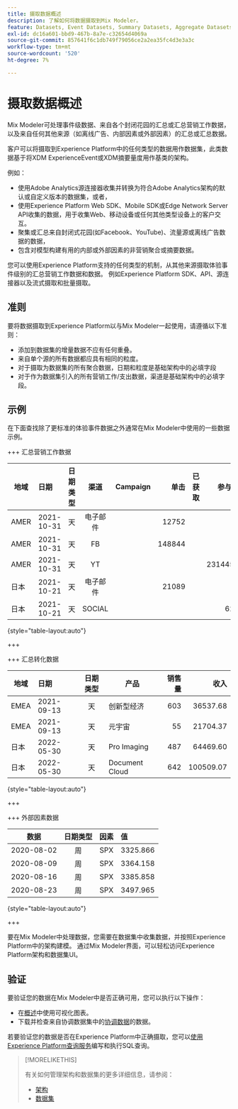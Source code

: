 ```yaml
---
title: 摄取数据概述
description: 了解如何将数据摄取到Mix Modeler。
feature: Datasets, Event Datasets, Summary Datasets, Aggregate Datasets
exl-id: dc16a601-bbd9-467b-8a7e-c32654d4069a
source-git-commit: 857641f6c1db749f79056ce2a2ea35fc4d3e3a3c
workflow-type: tm+mt
source-wordcount: '520'
ht-degree: 7%

---
```


# 摄取数据概述

Mix Modeler可处理事件级数据、来自各个封闭花园的汇总或汇总营销工作数据，以及来自任何其他来源（如离线广告、内部因素或外部因素）的汇总或汇总数据。

客户可以将摄取到Experience Platform中的任何类型的数据用作数据集，此类数据基于将XDM ExperienceEvent或XDM摘要量度用作基类的架构。

例如：

* 使用Adobe Analytics源连接器收集并转换为符合Adobe Analytics架构的默认或自定义版本的数据集，或者，
* 使用Experience Platform Web SDK、Mobile SDK或Edge Network Server API收集的数据，用于收集Web、移动设备或任何其他类型设备上的客户交互。
* 聚集或汇总来自封闭式花园(如Facebook、YouTube)、流量源或离线广告数据的数据，
* 包含对模型构建有用的内部或外部因素的非营销聚合或摘要数据。

您可以使用Experience Platform支持的任何类型的机制，从其他来源摄取体验事件级别的汇总营销工作数据和数据。 例如Experience Platform SDK、API、源连接器以及流式摄取和批量摄取。


## 准则

要将数据摄取到Experience Platform以与Mix Modeler一起使用，请遵循以下准则：

* 添加到数据集的增量数据不应有任何重叠。
* 来自单个源的所有数据都应具有相同的粒度。
* 对于摄取为数据集的所有聚合数据，日期和粒度是基础架构中的必填字段
* 对于作为数据集引入的所有营销工作/支出数据，渠道是基础架构中的必填字段。


## 示例

在下面查找除了更标准的体验事件数据之外通常在Mix Modeler中使用的一些数据示例。

+++ 汇总营销工作数据

| 地域 | 日期 | 日期类型 | 渠道 | Campaign | 单击 | 已获取 | 参与度 | 印象 | Open | 已拥有 | 已发送 | 支出 |
|---|:--|---|:---:|---|--:|---|--:|---|---|---|--:|--:|
| AMER | 2021-10-31 | 天 | 电子邮件 | | 12752 | | | | | | 1132945 | |
| AMER | 2021-10-31 | 天 | FB | | 148844 | | | | | | | 42111 |
| AMER | 2021-10-31 | 天 | YT | | | | 2314452 | | | | | 10540 |
| 日本 | 2021-10-21 | 天 | 电子邮件 | | 21089 | | | | | | 3283626 | |
| 日本 | 2021-10-21 | 天 | SOCIAL | | | | 621 | | | | | 74512 |

{style="table-layout:auto"}

+++

+++ 汇总转化数据

| 地域 | 日期 | 日期类型 | 产品 | 销售量 | 收入 |
|---|:---|:---:|---|--:|--:|
| EMEA | 2021-09-13 | 天 | 创新型经济 | 603 | 36537.68 |
| EMEA | 2021-09-13 | 天 | 元宇宙 | 55 | 21704.37 |
| 日本 | 2022-05-30 | 天 | Pro Imaging | 487 | 64469.60 |
| 日本 | 2022-05-30 | 天 | Document Cloud | 642 | 100509.07 |

{style="table-layout:auto"}

+++

+++ 外部因素数据

| 数据 | 日期类型 | 因素 | 值 |
|---|:---:|:---:|:---|
| 2020-08-02 | 周 | SPX | 3325.866 |
| 2020-08-09 | 周 | SPX | 3364.158 |
| 2020-08-16 | 周 | SPX | 3385.858 |
| 2020-08-23 | 周 | SPX | 3497.965 |

{style="table-layout:auto"}

+++

要在Mix Modeler中处理数据，您需要在数据集中收集数据，并按照Experience Platform中的架构建模。 通过Mix Modeler界面，可以轻松访问Experience Platform架构和数据集UI。


## 验证

要验证您的数据在Mix Modeler中是否正确可用，您可以执行以下操作：

* 在[概述](/help/overview.md)中使用可视化图表。
* 下载并检查来自协调数据集中的[协调数据](/help/harmonize-data/overview.md)的数据。

若要验证您的数据是否在Experience Platform中正确摄取，您可以[使用Experience Platform查询服务](https://experienceleague.adobe.com/en/docs/experience-platform/query/home)编写和执行SQL查询。


>[!MORELIKETHIS]
>
>有关如何管理架构和数据集的更多详细信息，请参阅：
>
>* [架构](schemas.md)
>* [数据集](datasets.md)
